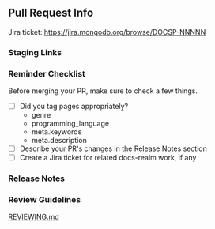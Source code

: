 ## Pull Request Info

Jira ticket: https://jira.mongodb.org/browse/DOCSP-NNNNN

### Staging Links
<!-- start insert-links --><!-- end insert-links -->

### Reminder Checklist

Before merging your PR, make sure to check a few things.

- [ ] Did you tag pages appropriately?
  - genre
  - programming_language
  - meta.keywords
  - meta.description
- [ ] Describe your PR's changes in the Release Notes section
- [ ] Create a Jira ticket for related docs-realm work, if any

### Release Notes

<!--
- **Define Data Access Permissions**
  - Data Access Role Examples: Update CRUD Permissions example screenshots and
    copyable JSON
-->

### Review Guidelines

[REVIEWING.md](https://github.com/mongodb/docs-app-services/blob/master/REVIEWING.md)
